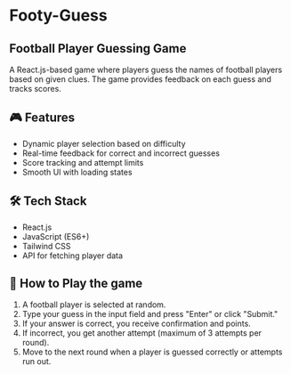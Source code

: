 # Footy-Guess

## Football Player Guessing Game
A React.js-based game where players guess the names of football players based on given clues. The game provides feedback on each guess and tracks scores.

## 🎮 Features
- Dynamic player selection based on difficulty
- Real-time feedback for correct and incorrect guesses
- Score tracking and attempt limits
- Smooth UI with loading states

## 🛠 Tech Stack
- React.js
- JavaScript (ES6+)
- Tailwind CSS
- API for fetching player data

## 🎯 How to Play the game
1. A football player is selected at random.
2. Type your guess in the input field and press "Enter" or click "Submit."
3. If your answer is correct, you receive confirmation and points.
4. If incorrect, you get another attempt (maximum of 3 attempts per round).
5. Move to the next round when a player is guessed correctly or attempts run out.

